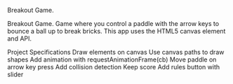 Breakout Game.

Breakout Game.
Game where you control a paddle with the arrow keys to bounce a ball up to break bricks. 
This app uses the HTML5 canvas element and API.

Project Specifications
Draw elements on canvas
Use canvas paths to draw shapes
Add animation with requestAnimationFrame(cb)
Move paddle on arrow key press
Add collision detection
Keep score
Add rules button with slider
